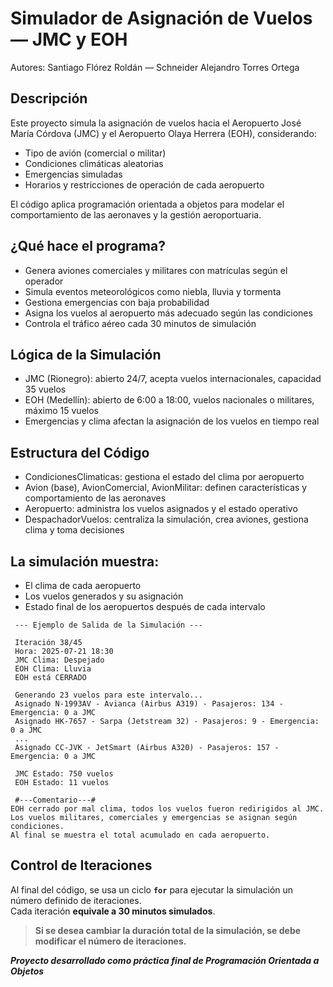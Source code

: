 # Simulador de Asignación de Vuelos — JMC y EOH
 Autores: Santiago Flórez Roldán — Schneider Alejandro Torres Ortega

## Descripción
 Este proyecto simula la asignación de vuelos hacia el Aeropuerto José María Córdova (JMC) y el Aeropuerto Olaya Herrera (EOH), considerando:
- Tipo de avión (comercial o militar)
- Condiciones climáticas aleatorias
- Emergencias simuladas
- Horarios y restricciones de operación de cada aeropuerto

El código aplica programación orientada a objetos para modelar el comportamiento de las aeronaves y la gestión aeroportuaria.

## ¿Qué hace el programa?
- Genera aviones comerciales y militares con matrículas según el operador
- Simula eventos meteorológicos como niebla, lluvia y tormenta
- Gestiona emergencias con baja probabilidad
- Asigna los vuelos al aeropuerto más adecuado según las condiciones
- Controla el tráfico aéreo cada 30 minutos de simulación

## Lógica de la Simulación
- JMC (Rionegro): abierto 24/7, acepta vuelos internacionales, capacidad 35 vuelos
- EOH (Medellín): abierto de 6:00 a 18:00, vuelos nacionales o militares, máximo 15 vuelos
- Emergencias y clima afectan la asignación de los vuelos en tiempo real

## Estructura del Código
- CondicionesClimaticas: gestiona el estado del clima por aeropuerto
- Avion (base), AvionComercial, AvionMilitar: definen características y comportamiento de las aeronaves
- Aeropuerto: administra los vuelos asignados y el estado operativo
- DespachadorVuelos: centraliza la simulación, crea aviones, gestiona clima y toma decisiones

## La simulación muestra:
- El clima de cada aeropuerto
- Los vuelos generados y su asignación
- Estado final de los aeropuertos después de cada intervalo
```plaintext
 --- Ejemplo de Salida de la Simulación ---

 Iteración 38/45
 Hora: 2025-07-21 18:30
 JMC Clima: Despejado
 EOH Clima: Lluvia
 EOH está CERRADO

 Generando 23 vuelos para este intervalo...
 Asignado N-1993AV - Avianca (Airbus A319) - Pasajeros: 134 - Emergencia: 0 a JMC
 Asignado HK-7657 - Sarpa (Jetstream 32) - Pasajeros: 9 - Emergencia: 0 a JMC
 ...
 Asignado CC-JVK - JetSmart (Airbus A320) - Pasajeros: 157 - Emergencia: 0 a JMC

 JMC Estado: 750 vuelos
 EOH Estado: 11 vuelos

 #---Comentario---#
EOH cerrado por mal clima, todos los vuelos fueron redirigidos al JMC.
Los vuelos militares, comerciales y emergencias se asignan según condiciones.
Al final se muestra el total acumulado en cada aeropuerto.
```
## Control de Iteraciones  
Al final del código, se usa un ciclo **`for`** para ejecutar la simulación un número definido de iteraciones.  
Cada iteración **equivale a 30 minutos simulados**.  
> **Si se desea cambiar la duración total de la simulación, se debe modificar el número de iteraciones.**

***Proyecto desarrollado como práctica final de Programación Orientada a Objetos***

